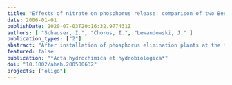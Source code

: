 ```yaml
---
title: "Effects of nitrate on phosphorus release: comparison of two Berlin lakes"
date: 2006-01-01
publishDate: 2020-07-03T20:16:32.977431Z
authors: [ "Schauser, I.", "Chorus, I.", "Lewandowski, J." ]
publication_types: ["2"]
abstract: "After installation of phosphorus elimination plants at the inflows of the eutrophic Lake Tegel and Schlachtensee, phosphorus (P) loading declined by a factor of 40 and 100, respectively. This resulted in a pronounced reduction of phosphorus concentrations in the lake water, followed by a decline of chlorophyll-a concentrations. However, for many years P release from sediments due to mineralization and desorption of sedimentary P continued. In Schlachtensee, the presence of nitrate above the sediment suppresses P release, because the Fe/P ratio is sufficient to provide enough aerobic sorption capacity. In Lake Tegel, some P release occurs even under aerobic conditions because of the low aerobic P sorption capacity of the sediments. There, nitrate could moderate the P release peaks which occur when the Fe-P cycle at the sediment water interface is disturbed by precipitation of iron sulfide after reduction of sulfate during times of high mineralization intensity. The potentially mobile P pool in the sediments of both lakes is rather small, indicating that the P release could subside after sufficient reduction of the external P load in Lake Tegel and the disruption of the internal P cycle in Schlachtensee."
featured: false
publication: "*Acta hydrochimica et hydrobiologica*"
doi: "10.1002/aheh.200500632"
projects: ["oligo"]
---
```


